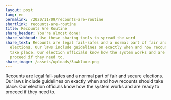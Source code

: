 ```yaml
---
layout: post
lang: en
permalink: /2020/11/09/recounts-are-routine
shortlink: recounts-are-routine
title: Recounts Are Routine
share_header: You're almost done!
share_subhead: Use these sharing tools to spread the word
share_text: Recounts are legal fail-safes and a normal part of fair and secure
  elections. Our laws include guidelines on exactly when and how recounts should
  take place. Our election officials know how the system works and are ready to
  proceed if they need to.
share_image: /assets/uploads/3awbluxe.png
---
```

Recounts are legal fail-safes and a normal part of fair and secure elections. Our laws include guidelines on exactly when and how recounts should take place. Our election officials know how the system works and are ready to proceed if they need to.